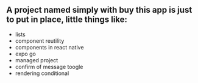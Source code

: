 ## A project named simply with buy this app is just to put in place, little things like:
   - lists
   - component reutility
   - components in react native
   - expo go
   - managed project
   - confirm of message toogle
   - rendering conditional
